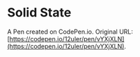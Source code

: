 # Solid State

A Pen created on CodePen.io. Original URL: [https://codepen.io/12uler/pen/vYXjXLN](https://codepen.io/12uler/pen/vYXjXLN).



